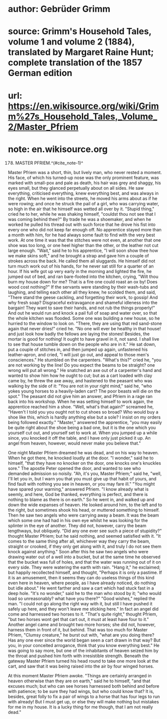 # author: Gebrüder Grimm
# source: Grimm's Household Tales, volume 1 and volume 2 (1884), translated by Margaret Raine Hunt; complete translation of the 1857 German edition
# url: https://en.wikisource.org/wiki/Grimm%27s_Household_Tales,_Volume_2/Master_Pfriem
# note: en.wikisource.org
178. MASTER PFRIEM.^(#cite_note-1)^ 

Master Pfriem was a short, thin, but lively man, who never rested a moment. His face, of which his turned-up nose was the only prominent feature, was marked with small-pox and pale as death, his hair was grey and shaggy, his eyes small, but they glanced perpetually about on all sides. He saw everything, criticised everything, knew everything best, and was always in the right. When he went into the streets, he moved his arms about as if he were rowing; and once he struck the pail of a girl, who was carrying water, so high in the air that he himself was wetted all over by it. "Stupid thing," cried he to her, while he was shaking himself, "couldst thou not see that I was coming behind thee?" By trade he was a shoemaker, and when he worked he pulled his thread out with such force that he drove his fist into every one who did not keep far enough off. No apprentice stayed more than a month with him, for he had always some fault to find with the very best work. At one time it was that the stitches were not even, at another that one shoe was too long, or one heel higher than the other, or the leather not cut large enough. "Wait," said he to his apprentice, "I will soon show thee how we make skins soft," and he brought a strap and gave him a couple of strokes across the back. He called them all sluggards. He himself did not turn much work out of his hands, for he never sat still for a quarter of an hour. If his wife got up very early in the morning and lighted the fire, he jumped out of bed, and ran bare-footed into the kitchen, crying, "Wilt thou burn my house down for me? That is a fire one could roast an ox by! Does wood cost nothing?" If the servants were standing by their wash-tubs and laughing, and telling each other all they knew, he scolded them, and said, "There stand the geese cackling, and forgetting their work, to gossip! And why fresh soap? Disgraceful extravagance and shameful idleness into the bargain! They want to save their hands, and not rub the ​things properly!" And out he would run and knock a pail full of soap and water over, so that the whole kitchen was flooded. Some one was building a new house, so he hurried to the window to look on. "There, they are using that red sand-stone again that never dries!" cried he. "No one will ever be healthy in that house! and just look how badly the fellows are laying the stones! Besides, the mortar is good for nothing! It ought to have gravel in it, not sand. I shall live to see that house tumble down on the people who are in it." He sat down, put a couple of stitches in, and then jumped up again, unfastened his leather-apron, and cried, "I will just go out, and appeal to those men's consciences." He stumbled on the carpenters. "What's this?" cried he, "you are not working by the line! Do you expect the beams to be straight? one wrong will put all wrong." He snatched an axe out of a carpenter's hand and wanted to show him how he ought to cut; but as a cart loaded with clay came by, he threw the axe away, and hastened to the peasant who was walking by the side of it: "You are not in your right mind," said he, "who yokes young horses to a heavily-laden cart? The poor beasts will die on the spot." The peasant did not give him an answer, and Pfriem in a rage ran back into his workshop. When he was setting himself to work again, the apprentice reached him a shoe. "Well, what's that again?" screamed he, "Haven't I told you you ought not to cut shoes so broad? Who would buy a shoe like this, which is hardly anything else but a sole? I insist on my orders being followed exactly." "Master," answered the apprentice, "you may easily be quite right about the shoe being a bad one, but it is the one which you yourself cut out, and yourself set to work at. When you jumped up a while since, you knocked it off the table, and I have only just picked it up. An angel from heaven, however, would never make you believe that." 

One night Master Pfriem dreamed he was dead, and on his way to heaven. When he got there, he knocked loudly at the door. "I wonder," said he to himself, "that they have no knocker on the door, one knocks one's knuckles sore." The apostle Peter opened the door, and wanted to see who demanded admission so noisily. "Ah, ​it's you, Master Pfriem;" said he, "well, I'll let you in, but I warn you that you must give up that habit of yours, and find fault with nothing you see in heaven, or you may fare ill." "You might have spared your warning," answered Pfriem. "I know already what is seemly, and here, God be thanked, everything is perfect, and there is nothing to blame as there is on earth." So he went in, and walked up and down the wide expanses of heaven. He looked around him, to the left and to the right, but sometimes shook his head, or muttered something to himself. Then he saw two angels who were carrying away a beam. It was the beam which some one had had in his own eye whilst he was looking for the splinter in the eye of another. They did not, however, carry the beam lengthways, but obliquely. "Did any one ever see such a piece of stupidity?" thought Master Pfriem; but he said nothing, and seemed satisfied with it. "It comes to the same thing after all, whichever way they carry the beam, straight or crooked, if they only get along with it, and truly I do not see them knock against anything." Soon after this he saw two angels who were drawing water out of a well into a bucket, but at the same time he observed that the bucket was full of holes, and that the water was running out of it on every side. They were watering the earth with rain. "Hang it," he exclaimed; but happily recollected himself, and thought, "Perhaps it is only a pastime. If it is an amusement, then it seems they can do useless things of this kind even here in heaven, where people, as I have already noticed, do nothing but idle about." He went farther and saw a cart which had stuck fast in a deep hole. "It's no wonder," said he to the man who stood by it; "who would load so unreasonably? what have you there?" "Good wishes," replied the man. "I could not go along the right way with it, but still I have pushed it safely up here, and they won't leave me sticking here." In fact an angel did come and harnessed two horses to it. "That's quite right," thought Pfriem, "but two horses wont get that cart out, it must at least have four to it." Another angel came and brought two more horses; she did not, however, harness them in front of it, but behind. That was too much for Master Pfriem, "Clumsy creature," ​he burst out with, "what are you doing there? Has any one ever since the world began seen a cart drawn in that way? But you, in your conceited arrogance, think that you know everything best." He was going to say more, but one of the inhabitants of heaven seized him by the throat and pushed him forth with irresistible strength. Beneath the gateway Master Pfriem turned his head round to take one more look at the cart, and saw that it was being raised into the air by four winged horses. 

At this moment Master Pfriem awoke. "Things are certainly arranged in heaven otherwise than they are on earth," said he to himself, "and that excuses much; but who can see horses harnessed both behind and before with patience; to be sure they had wings, but who could know that? It is, besides, great folly to fix a pair of wings to a horse that has four legs to run with already! But I must get up, or else they will make nothing but mistakes for me in my house. It is a lucky thing for me though, that I am not really dead." 

